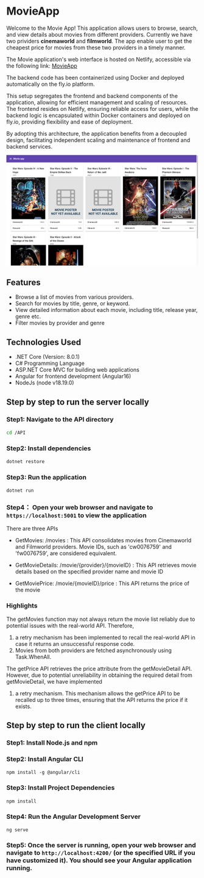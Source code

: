 # MovieApp

Welcome to the Movie App! This application allows users to browse, search, and view details about movies from different providers. Currently we have two prividers **cinemaworld** and **filmworld**. The app enable user to get the cheapest price for movies from these two providers in a timely manner.

The Movie application's web interface is hosted on Netlify, accessible via the following link: [MovieApp](https://65ce0e9eb58a78071c7ded32--lucky-naiad-10e2f2.netlify.app/)

The backend code has been containerized using Docker and deployed automatically on the fly.io platform.

This setup segregates the frontend and backend components of the application, allowing for efficient management and scaling of resources. The frontend resides on Netlify, ensuring reliable access for users, while the backend logic is encapsulated within Docker containers and deployed on fly.io, providing flexibility and ease of deployment.

By adopting this architecture, the application benefits from a decoupled design, facilitating independent scaling and maintenance of frontend and backend services.

![alt text](image.png)

## Features

- Browse a list of movies from various providers.
- Search for movies by title, genre, or keyword.
- View detailed information about each movie, including title, release year, genre etc.
- Filter movies by provider and genre

## Technologies Used

- .NET Core (Version: 8.0.1)
- C# Programming Language
- ASP.NET Core MVC for building web applications
- Angular for frontend development (Angular16)
- NodeJs (node v18.19.0)

## Step by step to run the server locally

### Step1: Navigate to the API directory

```bash
cd /API
```

### Step2: Install dependencies

```bash
dotnet restore
```

### Step3: Run the application

```bash
dotnet run
```

### Step4： Open your web browser and navigate to `https://localhost:5001` to view the application

There are three APIs

- GetMovies: /movies
  : This API consolidates movies from Cinemaworld and Filmworld providers. Movie IDs, such as 'cw0076759' and 'fw0076759', are considered equivalent.

- GetMovieDetails: /movie/{provider}/{movieID}
  : This API retrieves movie details based on the specified provider name and movie ID

- GetMoviePrice: /movie/{movieID}/price
  : This API returns the price of the movie

### Highlights

The getMovies function may not always return the movie list reliably due to potential issues with the real-world API. Therefore,

1. a retry mechanism has been implemented to recall the real-world API in case it returns an unsuccessful response code.
2. Movies from both providers are fetched asynchronously using Task.WhenAll.

The getPrice API retrieves the price attribute from the getMovieDetail API. However, due to potential unreliability in obtaining the required detail from getMovieDetail, we have implemented

1. a retry mechanism. This mechanism allows the getPrice API to be recalled up to three times, ensuring that the API returns the price if it exists.

## Step by step to run the client locally

### Step1: Install Node.js and npm

### Step2: Install Angular CLI

```
npm install -g @angular/cli
```

### Step3: Install Project Dependencies

```
npm install
```

### Step4: Run the Angular Development Server

```
ng serve

```

### Step5: Once the server is running, open your web browser and navigate to `http://localhost:4200/` (or the specified URL if you have customized it). You should see your Angular application running.
